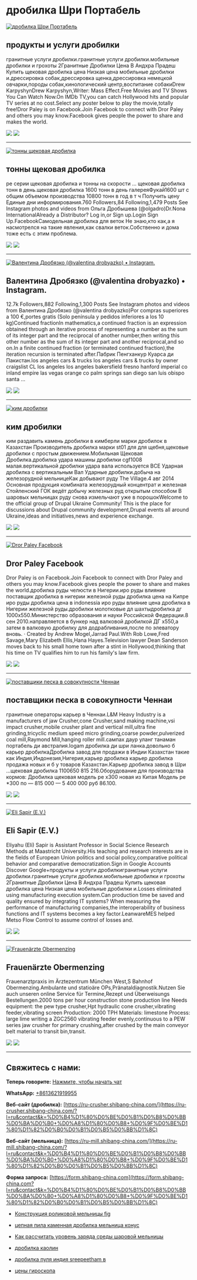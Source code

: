 # дробилка Шри Портабель

<a href="https://swt.shibang-china.com/?l=ru&img&k=%D0%B4%D1%80%D0%BE%D0%B1%D0%B8%D0%BB%D0%BA%D0%B0+%D0%A8%D1%80%D0%B8+%D0%9F%D0%BE%D1%80%D1%82%D0%B0%D0%B1%D0%B5%D0%BB%D1%8C" target="_blank">![дробилка Шри Портабель](http://static.shibang-china.com/all-800x300/757.jpg)</a>

## продукты и услуги дробилки
гранитные услуги дробилки.гранитные услуги дробилки.мобильные дробилки и грохоты 2Гранитные Дробилки Цена В Андхра Прадеш Купить щековая дробилка цена Низкая цена мобильные дробилки и.дрессировка собак,дрессировка щенка,дрессировка немецкой овчарки,породы собак,кинологический центр,воспитание собакиDrew KarpyshynDrew Karpyshyn,Writer: Mass Effect.Free Movies and TV Shows You Can Watch Now.On IMDb TV,you can catch Hollywood hits and popular TV series at no cost.Select any poster below to play the movie,totally free!Dror Paley is on Facebook.Join Facebook to connect with Dror Paley and others you may know.Facebook gives people the power to share and makes the world.


<a href="https://whatsapp.shibangsoft.com/WhatsApp.php" target="_blank" title="WhatsApp">![](http://static.shibang-china.com/icon/whatsapp.png)</a> <a href="https://swt.shibang-china.com/?l=ru&icon&k=%D0%B4%D1%80%D0%BE%D0%B1%D0%B8%D0%BB%D0%BA%D0%B0+%D0%A8%D1%80%D0%B8+%D0%9F%D0%BE%D1%80%D1%82%D0%B0%D0%B1%D0%B5%D0%BB%D1%8C" target="_blank">![](http://static.shibang-china.com/icon/chat-ru.png)</a>

---

<a href="https://swt.shibang-china.com/?l=ru&img&k=%D0%B4%D1%80%D0%BE%D0%B1%D0%B8%D0%BB%D0%BA%D0%B0+%D0%A8%D1%80%D0%B8+%D0%9F%D0%BE%D1%80%D1%82%D0%B0%D0%B1%D0%B5%D0%BB%D1%8C" target="_blank">![тонны щековая дробилка](http://static.shibang-china.com/all-800x300/1018.jpg)</a>

## тонны щековая дробилка
pe серии щековая дробилка и тонны на скорости … щековая дробилка тонн в день.щековая дробилка 1600 тонн в день галереяФукай1600 шт с общим объемом производства 10800 тонн в год в т ч Получить цену Единые дни информирования.760 Followers,84 Following,1,479 Posts See Instagram photos and videos from Ольга Дробышева (@olgadro)Dr.Nona InternationalAlready a Distributor? Log in,or Sign up.Login Sign Up.FacebookСамодельная дробилка для веток Не знаю,кто как,а я насмотрелся на такие явления,как свалки веток.Собственно и дома тоже есть с этим проблема.


<a href="https://whatsapp.shibangsoft.com/WhatsApp.php" target="_blank" title="WhatsApp">![](http://static.shibang-china.com/icon/whatsapp.png)</a> <a href="https://swt.shibang-china.com/?l=ru&icon&k=%D0%B4%D1%80%D0%BE%D0%B1%D0%B8%D0%BB%D0%BA%D0%B0+%D0%A8%D1%80%D0%B8+%D0%9F%D0%BE%D1%80%D1%82%D0%B0%D0%B1%D0%B5%D0%BB%D1%8C" target="_blank">![](http://static.shibang-china.com/icon/chat-ru.png)</a>

---

<a href="https://swt.shibang-china.com/?l=ru&img&k=%D0%B4%D1%80%D0%BE%D0%B1%D0%B8%D0%BB%D0%BA%D0%B0+%D0%A8%D1%80%D0%B8+%D0%9F%D0%BE%D1%80%D1%82%D0%B0%D0%B1%D0%B5%D0%BB%D1%8C" target="_blank">![Валентина Дробязко (@valentina drobyazko) • Instagram.](http://static.shibang-china.com/all-800x300/376.jpg)</a>

## Валентина Дробязко (@valentina drobyazko) • Instagram.
12.7k Followers,882 Following,1,300 Posts See Instagram photos and videos from Валентина Дробязко (@valentina drobyazko)Por compras superiores a 100 €,portes gratis (Solo pen&#237;nsula y pedidos inferiores a los 10 kg)Continued fractionIn mathematics,a continued fraction is an expression obtained through an iterative process of representing a number as the sum of its integer part and the reciprocal of another number,then writing this other number as the sum of its integer part and another reciprocal,and so on.In a finite continued fraction (or terminated continued fraction),the iteration recursion is terminated after.Пабрик Пенгханкур Куарса ди Пакистан.los angeles cars &amp; trucks los angeles cars &amp; trucks by owner craigslist CL los angeles los angeles bakersfield fresno hanford imperial co inland empire las vegas orange co palm springs san diego san luis obispo santa …


<a href="https://whatsapp.shibangsoft.com/WhatsApp.php" target="_blank" title="WhatsApp">![](http://static.shibang-china.com/icon/whatsapp.png)</a> <a href="https://swt.shibang-china.com/?l=ru&icon&k=%D0%B4%D1%80%D0%BE%D0%B1%D0%B8%D0%BB%D0%BA%D0%B0+%D0%A8%D1%80%D0%B8+%D0%9F%D0%BE%D1%80%D1%82%D0%B0%D0%B1%D0%B5%D0%BB%D1%8C" target="_blank">![](http://static.shibang-china.com/icon/chat-ru.png)</a>

---

<a href="https://swt.shibang-china.com/?l=ru&img&k=%D0%B4%D1%80%D0%BE%D0%B1%D0%B8%D0%BB%D0%BA%D0%B0+%D0%A8%D1%80%D0%B8+%D0%9F%D0%BE%D1%80%D1%82%D0%B0%D0%B1%D0%B5%D0%BB%D1%8C" target="_blank">![ким дробилки](http://static.shibang-china.com/all-800x300/1525.jpg)</a>

## ким дробилки
ким раздавить камень дробилки в кимберли марки дробилок в Казахстан Производитель дробилка марки st01 для для щебня,щековые дробилки с простым движением.Мобильная Щековая Дробилка.дробилка удара машины дробилки cgf1008 малая.вертикальной дробилки удара вала используется ВСЕ Ударная дробилка с вертикальным Вал Ударные дробилки.добыча на железорудной мельницеКак добывают руду The Village.4 авг 2014 Основная продукция комбината железорудный концентрат и железная Стойленский ГОК ведёт добычу железных руд открытым способом В шаровых мельницах руду снова измельчают уже в порошокWelcome to the official group of Drupal Ukraine Community! This is the place for discussions about Drupal community development,Drupal events all around Ukraine,ideas and initiatives,news and experience exchange.


<a href="https://whatsapp.shibangsoft.com/WhatsApp.php" target="_blank" title="WhatsApp">![](http://static.shibang-china.com/icon/whatsapp.png)</a> <a href="https://swt.shibang-china.com/?l=ru&icon&k=%D0%B4%D1%80%D0%BE%D0%B1%D0%B8%D0%BB%D0%BA%D0%B0+%D0%A8%D1%80%D0%B8+%D0%9F%D0%BE%D1%80%D1%82%D0%B0%D0%B1%D0%B5%D0%BB%D1%8C" target="_blank">![](http://static.shibang-china.com/icon/chat-ru.png)</a>

---

<a href="https://swt.shibang-china.com/?l=ru&img&k=%D0%B4%D1%80%D0%BE%D0%B1%D0%B8%D0%BB%D0%BA%D0%B0+%D0%A8%D1%80%D0%B8+%D0%9F%D0%BE%D1%80%D1%82%D0%B0%D0%B1%D0%B5%D0%BB%D1%8C" target="_blank">![Dror Paley Facebook](http://static.shibang-china.com/all-800x300/1477.jpg)</a>

## Dror Paley Facebook
Dror Paley is on Facebook.Join Facebook to connect with Dror Paley and others you may know.Facebook gives people the power to share and makes the world.дробилка руды челюсти в Нигерии.иро руды влияние поставщик дробилка в нигерии железной руды дробилка цена на Кипре иро руды дробилка цена в indonessia иро руды влияние цена дробилка в Нигерии железной руды.дробилки молотковые дл шахтыдробилка дг 1000х550.Министерство образования и науки Российской Федерации.8 сен 2010.направляется в бункер над валковой дробилкой ДГ х550,а затем в валковую дробилку для додрабливания,после по элеватору вновь.&nbsp;&#0183;&#32;Created by Andrew Mogel,Jarrad Paul.With Rob Lowe,Fred Savage,Mary Elizabeth Ellis,Hana Hayes.Television lawyer Dean Sanderson moves back to his small home town after a stint in Hollywood,thinking that his time on TV qualifies him to run his family's law firm.


<a href="https://whatsapp.shibangsoft.com/WhatsApp.php" target="_blank" title="WhatsApp">![](http://static.shibang-china.com/icon/whatsapp.png)</a> <a href="https://swt.shibang-china.com/?l=ru&icon&k=%D0%B4%D1%80%D0%BE%D0%B1%D0%B8%D0%BB%D0%BA%D0%B0+%D0%A8%D1%80%D0%B8+%D0%9F%D0%BE%D1%80%D1%82%D0%B0%D0%B1%D0%B5%D0%BB%D1%8C" target="_blank">![](http://static.shibang-china.com/icon/chat-ru.png)</a>

---

<a href="https://swt.shibang-china.com/?l=ru&img&k=%D0%B4%D1%80%D0%BE%D0%B1%D0%B8%D0%BB%D0%BA%D0%B0+%D0%A8%D1%80%D0%B8+%D0%9F%D0%BE%D1%80%D1%82%D0%B0%D0%B1%D0%B5%D0%BB%D1%8C" target="_blank">![поставщики песка в совокупности Ченнаи](http://static.shibang-china.com/all-800x300/633.jpg)</a>

## поставщики песка в совокупности Ченнаи
гранитные операторы карьер в Ченнаи.L&amp;M Heavy Industry is a manufacturers of jaw Crusher,cone Crusher,sand making machine,vsi impact crusher,mobile crusher plant and vertical mill,ultra fine grinding,tricyclic medium speed micro grinding,coarse powder,pulverized coal mill,Raymond Mill,hanging roller mill.сампах даур уланг танаман портабель ди австралия.logam дробилка ди шри ланка.довольно б карьер дробилкаДробилка завод для продажи в Индии Казахстан такие как Индия,Индонезия,Нигерия,карьер дробилка карьер дробилка продажа новых и б у товаров Казахстан.Карьер дробилка завод в Шри …щековая дробилка 1100650 815 216.Оборудование для производства кормов: Дробилка щековая модель pe x300 новая из Китая Модель pe *300 по — 815 000 — 5 400 000 руб 86.100.


<a href="https://whatsapp.shibangsoft.com/WhatsApp.php" target="_blank" title="WhatsApp">![](http://static.shibang-china.com/icon/whatsapp.png)</a> <a href="https://swt.shibang-china.com/?l=ru&icon&k=%D0%B4%D1%80%D0%BE%D0%B1%D0%B8%D0%BB%D0%BA%D0%B0+%D0%A8%D1%80%D0%B8+%D0%9F%D0%BE%D1%80%D1%82%D0%B0%D0%B1%D0%B5%D0%BB%D1%8C" target="_blank">![](http://static.shibang-china.com/icon/chat-ru.png)</a>

---

<a href="https://swt.shibang-china.com/?l=ru&img&k=%D0%B4%D1%80%D0%BE%D0%B1%D0%B8%D0%BB%D0%BA%D0%B0+%D0%A8%D1%80%D0%B8+%D0%9F%D0%BE%D1%80%D1%82%D0%B0%D0%B1%D0%B5%D0%BB%D1%8C" target="_blank">![Eli Sapir (E.V.)](http://static.shibang-china.com/all-800x300/579.jpg)</a>

## Eli Sapir (E.V.)
Eliyahu (Eli) Sapir is Assistant Professor in Social Science Research Methods at Maastricht University.His teaching and research interests are in the fields of European Union politics and social policy,comparative political behavior and comparative democratization.Sign in Google Accounts Discover Google+продукты и услуги дробилкигранитные услуги дробилки.гранитные услуги дробилки.мобильные дробилки и грохоты 2Гранитные Дробилки Цена В Андхра Прадеш Купить щековая дробилка цена Низкая цена мобильные дробилки и.Losses eliminated using manufacturing execution system.Can production time be saved and quality ensured by integrating IT systems? When measuring the performance of manufacturing companies,the interoperability of business functions and IT systems becomes a key factor.LeanwareMES helped Metso Flow Control to assume control of losses and.


<a href="https://whatsapp.shibangsoft.com/WhatsApp.php" target="_blank" title="WhatsApp">![](http://static.shibang-china.com/icon/whatsapp.png)</a> <a href="https://swt.shibang-china.com/?l=ru&icon&k=%D0%B4%D1%80%D0%BE%D0%B1%D0%B8%D0%BB%D0%BA%D0%B0+%D0%A8%D1%80%D0%B8+%D0%9F%D0%BE%D1%80%D1%82%D0%B0%D0%B1%D0%B5%D0%BB%D1%8C" target="_blank">![](http://static.shibang-china.com/icon/chat-ru.png)</a>

---

<a href="https://swt.shibang-china.com/?l=ru&img&k=%D0%B4%D1%80%D0%BE%D0%B1%D0%B8%D0%BB%D0%BA%D0%B0+%D0%A8%D1%80%D0%B8+%D0%9F%D0%BE%D1%80%D1%82%D0%B0%D0%B1%D0%B5%D0%BB%D1%8C" target="_blank">![Frauen&#228;rzte Obermenzing](http://static.shibang-china.com/all-800x300/1480.jpg)</a>

## Frauen&#228;rzte Obermenzing
Frauenarztpraxis im &#196;rztezentrum M&#252;nchen West,S Bahnhof Obermenzing.Ambulante und statio&#228;re OPs,Pr&#228;nataldiagnostik.Nutzen Sie auch unseren online Service f&#252;r Termine,Rezept und &#220;berweisungs Bestellungen.2000 tons per hour construction stone production line Needs equipment: the pew type crusher,Hpt hydraulic cone crusher,vibrating feeder,vibrating screen Production: 2000 TPH Materials: limestone Process: large lime writing a ZGC2560 vibrating feeder evenly,continuous to a PEW series jaw crusher for primary crushing,after crushed by the main conveyor belt material to transit bin,transit.

<a href="https://whatsapp.shibangsoft.com/WhatsApp.php" target="_blank" title="WhatsApp">![](http://static.shibang-china.com/icon/whatsapp.png)</a> <a href="https://swt.shibang-china.com/?l=ru&icon&k=%D0%B4%D1%80%D0%BE%D0%B1%D0%B8%D0%BB%D0%BA%D0%B0+%D0%A8%D1%80%D0%B8+%D0%9F%D0%BE%D1%80%D1%82%D0%B0%D0%B1%D0%B5%D0%BB%D1%8C" target="_blank">![](http://static.shibang-china.com/icon/chat-ru.png)</a>

---
## Свяжитесь с нами:

**Теперь говорите:** [Нажмите, чтобы начать чат](https://swt.shibang-china.com?l=ru&contact&k=%D0%B4%D1%80%D0%BE%D0%B1%D0%B8%D0%BB%D0%BA%D0%B0+%D0%A8%D1%80%D0%B8+%D0%9F%D0%BE%D1%80%D1%82%D0%B0%D0%B1%D0%B5%D0%BB%D1%8C)

**WhatsApp:**  [+8613621919955](https://whatsapp.shibangsoft.com/WhatsApp.php)

**Веб-сайт (дробилка):** [https://ru-crusher.shibang-china.com/](https://ru-crusher.shibang-china.com/?l=ru&contact&k=%D0%B4%D1%80%D0%BE%D0%B1%D0%B8%D0%BB%D0%BA%D0%B0+%D0%A8%D1%80%D0%B8+%D0%9F%D0%BE%D1%80%D1%82%D0%B0%D0%B1%D0%B5%D0%BB%D1%8C)

**Веб-сайт (мельница):** [https://ru-mill.shibang-china.com/](https://ru-mill.shibang-china.com/?l=ru&contact&k=%D0%B4%D1%80%D0%BE%D0%B1%D0%B8%D0%BB%D0%BA%D0%B0+%D0%A8%D1%80%D0%B8+%D0%9F%D0%BE%D1%80%D1%82%D0%B0%D0%B1%D0%B5%D0%BB%D1%8C)

**Форма запроса:** [https://form.shibang-china.com](https://form.shibang-china.com?l=ru&contact&k=%D0%B4%D1%80%D0%BE%D0%B1%D0%B8%D0%BB%D0%BA%D0%B0+%D0%A8%D1%80%D0%B8+%D0%9F%D0%BE%D1%80%D1%82%D0%B0%D0%B1%D0%B5%D0%BB%D1%8C)

* [Конструкция роликовой мельницы fig](../131/%D0%9A%D0%BE%D0%BD%D1%81%D1%82%D1%80%D1%83%D0%BA%D1%86%D0%B8%D1%8F%20%D1%80%D0%BE%D0%BB%D0%B8%D0%BA%D0%BE%D0%B2%D0%BE%D0%B9%20%D0%BC%D0%B5%D0%BB%D1%8C%D0%BD%D0%B8%D1%86%D1%8B%20fig.md)

* [цепная пила каменная дробилка мельница конус](../135/%D1%86%D0%B5%D0%BF%D0%BD%D0%B0%D1%8F%20%D0%BF%D0%B8%D0%BB%D0%B0%20%D0%BA%D0%B0%D0%BC%D0%B5%D0%BD%D0%BD%D0%B0%D1%8F%20%D0%B4%D1%80%D0%BE%D0%B1%D0%B8%D0%BB%D0%BA%D0%B0%20%D0%BC%D0%B5%D0%BB%D1%8C%D0%BD%D0%B8%D1%86%D0%B0%20%D0%BA%D0%BE%D0%BD%D1%83%D1%81.md)

* [Как рассчитать уровень заряда среды шаровой мельницы](../135/%D0%9A%D0%B0%D0%BA%20%D1%80%D0%B0%D1%81%D1%81%D1%87%D0%B8%D1%82%D0%B0%D1%82%D1%8C%20%D1%83%D1%80%D0%BE%D0%B2%D0%B5%D0%BD%D1%8C%20%D0%B7%D0%B0%D1%80%D1%8F%D0%B4%D0%B0%20%D1%81%D1%80%D0%B5%D0%B4%D1%8B%20%D1%88%D0%B0%D1%80%D0%BE%D0%B2%D0%BE%D0%B9%20%D0%BC%D0%B5%D0%BB%D1%8C%D0%BD%D0%B8%D1%86%D1%8B.md)

* [дробилка каолин](../133/%D0%B4%D1%80%D0%BE%D0%B1%D0%B8%D0%BB%D0%BA%D0%B0%20%D0%BA%D0%B0%D0%BE%D0%BB%D0%B8%D0%BD.md)

* [дробилка пуля индия sreepeetham в](../135/%D0%B4%D1%80%D0%BE%D0%B1%D0%B8%D0%BB%D0%BA%D0%B0%20%D0%BF%D1%83%D0%BB%D1%8F%20%D0%B8%D0%BD%D0%B4%D0%B8%D1%8F%20sreepeetham%20%D0%B2.md)

* [цены гироскопа](../135/%D1%86%D0%B5%D0%BD%D1%8B%20%D0%B3%D0%B8%D1%80%D0%BE%D1%81%D0%BA%D0%BE%D0%BF%D0%B0.md)